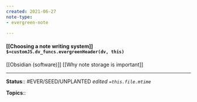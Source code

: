```yaml
---
created: 2021-06-27
note-type: 
- evergreen-note

---
```


#### [[Choosing a note writing system]] `$=customJS.dv_funcs.evergreenHeader(dv, this)`

[[Obsidian (software)]]
[[Why note storage is important]]

---

**Status**:: #EVER/SEED/UNPLANTED 
*edited `=this.file.mtime`*

**Topics**:: 
	
